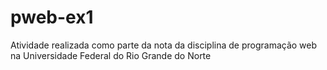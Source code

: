# pweb-ex1
Atividade realizada como parte da nota da disciplina de programação web na Universidade Federal do Rio Grande do Norte
